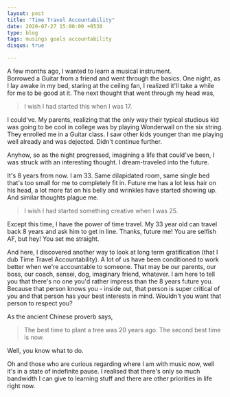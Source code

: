 ```yaml
---
layout: post
title: "Time Travel Accountability"
date: 2020-07-27 15:00:00 +0530
type: blog
tags: musings goals accountability
disqus: true

---
```


A few months ago, I wanted to learn a musical instrument.    
Borrowed a Guitar from a friend and went through the basics. One night, as I lay awake in my bed, staring at the ceiling fan, I realized it'll take a while for me to be good at it. The next thought that went through my head was,

> I wish I had started this when I was 17.

I could've. My parents, realizing that the only way their typical studious kid was going to be cool in college was by playing Wonderwall on the six string. They enrolled me in a Guitar class. I saw other kids younger than me playing well already and was dejected. Didn't continue further. 

Anyhow, so as the night progressed, imagining a life that could've been, I was struck with an interesting thought. I dream-traveled into the future.

It's 8 years from now. I am 33. Same dilapidated room, same single bed that's too small for me to completely fit in. Future me has a lot less hair on his head, a lot more fat on his belly and wrinkles have started showing up. And similar thoughts plague me.

> I wish I had started something creative when I was 25.

Except this time, I have the power of time travel. My 33 year old can travel back 8 years and ask him to get in line. Thanks, future me! You are selfish AF, but hey! You set me straight. 

And here, I discovered another way to look at long term gratification (that I dub Time Travel Accountability).
A lot of us have been conditioned to work better when we're accountable to someone. That may be our parents, our boss, our coach, sensei, dog, imaginary friend, whatever. I am here to tell you that there's no one you'd rather impress than the 8 years future you. Because that person knows you - inside out, that person is super critical of you and that person has your best interests in mind. Wouldn't you want that person to respect you?

As the ancient Chinese proverb says,

> The best time to plant a tree was 20 years ago. The second best time is now.

Well, you know what to do.

Oh and those who are curious regarding where I am with music now, well it's in a state of indefinite pause. I realised that there's only so much bandwidth I can give to learning stuff and there are other priorities in life right now.
